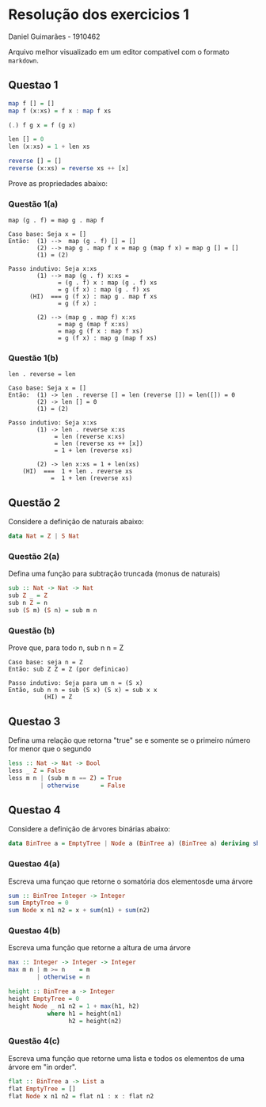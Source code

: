 # Resolução dos exercicios 1

Daniel Guimarães - 1910462

Arquivo melhor visualizado em um editor compativel com o formato `markdown`.

## Questao 1

```haskell
map f [] = []
map f (x:xs) = f x : map f xs

(.) f g x = f (g x)

len [] = 0
len (x:xs) = 1 + len xs

reverse [] = []
reverse (x:xs) = reverse xs ++ [x] 
```

Prove as propriedades abaixo:

### Questão 1(a)

```map (g . f) = map g . map f```

```text
Caso base: Seja x = []
Então:  (1) -->  map (g . f) [] = []
        (2) --> map g . map f x = map g (map f x) = map g [] = []
        (1) = (2)

Passo indutivo: Seja x:xs
        (1) --> map (g . f) x:xs = 
              = (g . f) x : map (g . f) xs
              = g (f x) : map (g . f) xs
      (HI)  === g (f x) : map g . map f xs
              = g (f x) : 

        (2) --> (map g . map f) x:xs
              = map g (map f x:xs)
              = map g (f x : map f xs)
              = g (f x) : map g (map f xs) 
```

### Questão 1(b)

```len . reverse = len```

```text
Caso base: Seja x = []
Então:  (1) -> len . reverse [] = len (reverse []) = len([]) = 0
        (2) -> len [] = 0
        (1) = (2)

Passo indutivo: Seja x:xs
        (1) -> len . reverse x:xs
             = len (reverse x:xs)
             = len (reverse xs ++ [x])
             = 1 + len (reverse xs)

        (2) -> len x:xs = 1 + len(xs)
    (HI)  ===  1 + len . reverse xs
            =  1 + len (reverse xs)
```

## Questão 2

Considere a definição de naturais abaixo:

```haskell
data Nat = Z | S Nat
```

### Questão 2(a)

Defina uma função para subtração truncada (monus de naturais)

```haskell
sub :: Nat -> Nat -> Nat
sub Z _ = Z
sub n Z = n
sub (S m) (S n) = sub m n
```

### Questão (b)

Prove que, para todo n, sub n n = Z

```text
Caso base: seja n = Z
Então: sub Z Z = Z (por definicao)

Passo indutivo: Seja para um n = (S x)
Então, sub n n = sub (S x) (S x) = sub x x
          (HI) = Z
```

## Questao 3

Defina uma relação que retorna "true" se e somente se o primeiro número
for menor que o segundo

```haskell
less :: Nat -> Nat -> Bool
less _ Z = False
less m n | (sub m n == Z) = True 
         | otherwise      = False
```

## Questao 4

Considere a definição de árvores binárias abaixo:

```haskell
data BinTree a = EmptyTree | Node a (BinTree a) (BinTree a) deriving show
```

### Questao 4(a)

Escreva uma funçao que retorne o somatória dos elementosde uma árvore

```haskell
sum :: BinTree Integer -> Integer
sum EmptyTree = 0
sum Node x n1 n2 = x + sum(n1) + sum(n2)
```

### Questao 4(b)

Escreva uma função que retorne a altura de uma árvore

```haskell
max :: Integer -> Integer -> Integer
max m n | m >= n    = m
        | otherwise = n

height :: BinTree a -> Integer
height EmptyTree = 0
height Node _ n1 n2 = 1 + max(h1, h2)
           where h1 = height(n1)
                 h2 = height(n2)
```

### Questão 4(c)

Escreva uma função que retorne uma lista e todos os elementos
de uma árvore em "in order".

```haskell
flat :: BinTree a -> List a
flat EmptyTree = []
flat Node x n1 n2 = flat n1 : x : flat n2
```
